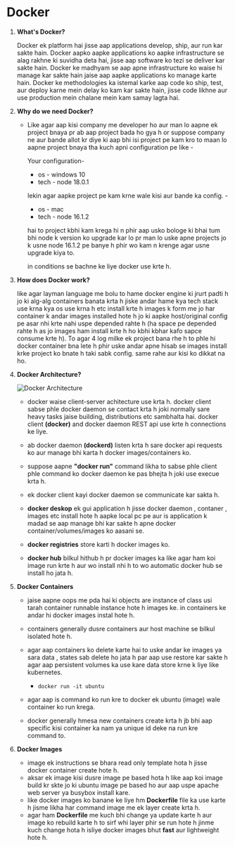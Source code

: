 # Docker
1. **What's Docker?**

   Docker ek platform hai jisse aap applications develop, ship, aur run kar sakte hain. Docker aapko aapke applications ko aapke infrastructure se alag rakhne ki suvidha deta hai, jisse aap software ko tezi se deliver kar sakte hain. Docker ke madhyam se aap apne infrastructure ko waise hi manage kar sakte hain jaise aap aapke applications ko manage karte hain. Docker ke methodologies ka istemal karke aap code ko ship, test, aur deploy karne mein delay ko kam kar sakte hain, jisse code likhne aur use production mein chalane mein kam samay lagta hai.

2. **Why do we need Docker?**

   - Like agar aap kisi company me developer ho aur man lo aapne ek project bnaya pr ab aap project bada ho gya h or suppose company ne aur bande allot kr diye ki aap bhi isi project pe kam kro to maan lo aapne project bnaya tha kuch apni configuration pe like -

     Your configuration-
     - os - windows 10
     - tech - node 18.0.1

     lekin agar aapke project pe kam krne wale kisi aur bande ka config. -
     - os - mac
     - tech - node 16.1.2

     hai to project kbhi kam krega hi n phir aap usko bologe ki bhai tum bhi node k version ko upgrade kar lo pr man lo uske apne projects jo k usne node 16.1.2 pe banye h phir wo kam n krenge agar usne upgrade kiya to.

     in conditions se bachne ke liye docker use krte h. 

3. **How does Docker work?**

   like agar layman language me bolu to hame docker engine ki jrurt padti h jo ki alg-alg containers banata krta h jiske andar hame kya tech stack use krna kya os use krna h etc install krte h images k form me jo har container k andar images installed hote h jo ki aapke host/original config pe asar nhi krte nahi uspe depended rahte h (ha space pe depended rahte h as jo images ham install krte h ho kbhi kbhar kafo sapce consume krte h).
     To agar 4 log milke ek project bana rhe h to phle hi docker container bna lete h phir uske andar apne hisab se images install krke project ko bnate h taki sabk config. same rahe aur kisi ko dikkat na ho.

4. **Docker Architecture?**

   ![Docker Architecture](https://docs.docker.com/get-started/images/docker-architecture.webp)
   - docker waise client-server achitecture use krta h. docker client sabse phle docker daemon se contact krta h joki normally sare heavy tasks jaise building, distributions etc sambhalta hai.
   docker client __(docker)__ and docker daemon REST api use krte h connections ke liye.
   - ab docker daemon __(dockerd)__ listen krta h sare docker api requests ko aur manage bhi karta h docker images/containers ko.
   
   - suppose aapne __"docker run"__ command likha to sabse phle client phle command ko docker daemon ke pas bhejta h joki use execue krta h.
   - ek docker client kayi docker daemon se communicate kar sakta h.
   
   - __docker deskop__ ek gui application h jisse docker daemon , contaner , images etc install hote h aapke local pc pe aur is application k madad se aap manage bhi kar sakte h apne docker container/volumes/images ko aasani se.
   
   - __docker registries__ store karti h docker images ko.
   - __docker hub__ bilkul hithub h pr docker images ka like agar ham koi image run krte h aur wo install nhi h to wo automatic docker hub se install ho jata h.

5. **Docker Containers**

   - jaise aapne oops me pda hai ki objects are instance of class usi tarah container runnable instance hote h images ke. in containers ke andar hi docker images instal hote h.
   - containers generally dusre containers aur host machine se bilkul isolated hote h.
   - agar aap containers ko delete karte hai to uske andar ke images ya sara data , states sab delete ho jata h par aap use restore kar sakte h agar aap persistent volumes ka use kare data store krne k liye like kubernetes.

      - `docker run -it ubuntu`

   - agar aap is command ko run kre to docker ek ubuntu (image) wale container ko run krega.
   - docker generally hmesa new containers create krta h jb bhi aap specific kisi container ka nam ya unique id deke na run kre command to.

6. **Docker Images**

   - image ek instructions se bhara read only template hota h jisse docker container create hote h.
   - aksar ek image kisi dusre image pe based hota h like aap koi image build kr skte jo ki ubuntu image pe based ho aur aap uspe apache web server ya busybox install kare.
   - like docker images ko banane ke liye hm __Dockerfile__ file ka use karte h jisme likha har command image me ek layer create krta h. 
   - agar ham __Dockerfile__ me kuch bhi change ya update karte h aur image ko rebuild karte h to sirf whi layer phir se run hote h jinme kuch change hota h isliye docker images bhut __fast__ aur lightweight hote h.

